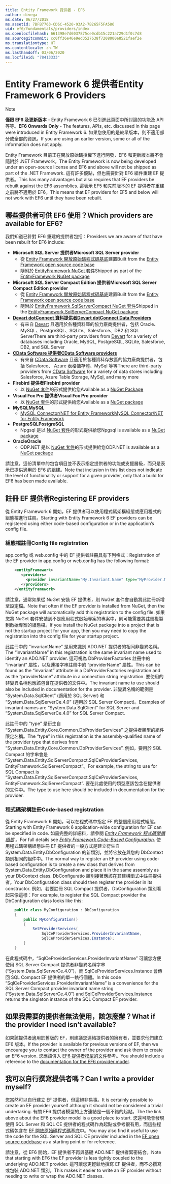```yaml
---
title: Entity Framework 提供者 - EF6
author: divega
ms.date: 06/27/2018
ms.assetid: 7BFB7763-CD6C-4520-93A2-7B265F5FA586
uid: ef6/fundamentals/providers/index
ms.openlocfilehash: 661398e7d6037875ce0cdb15c221a729d1f0c7d8
ms.sourcegitcommit: cc0ff36e46e9ed3527638f7208000e8521faef2e
ms.translationtype: HT
ms.contentlocale: zh-TW
ms.lasthandoff: 03/06/2020
ms.locfileid: "78413333"
---
```

# <a name="entity-framework-6-providers"></a><span data-ttu-id="307b9-102">Entity Framework 6 提供者</span><span class="sxs-lookup"><span data-stu-id="307b9-102">Entity Framework 6 Providers</span></span>
> [!NOTE]
> <span data-ttu-id="307b9-103">**僅限 EF6 及更新版本** - Entity Framework 6 已引進此頁面中所討論的功能及 API 等等。</span><span class="sxs-lookup"><span data-stu-id="307b9-103">**EF6 Onwards Only** - The features, APIs, etc. discussed in this page were introduced in Entity Framework 6.</span></span> <span data-ttu-id="307b9-104">如果您使用的是較早版本，則不適用部分或全部的資訊。</span><span class="sxs-lookup"><span data-stu-id="307b9-104">If you are using an earlier version, some or all of the information does not apply.</span></span>

<span data-ttu-id="307b9-105">Entity Framework 目前正在開放原始碼授權下進行開發，EF6 和更新版本將不會隨附於 .NET Framework。</span><span class="sxs-lookup"><span data-stu-id="307b9-105">The Entity Framework is now being developed under an open-source license and EF6 and above will not be shipped as part of the .NET Framework.</span></span> <span data-ttu-id="307b9-106">這有許多優點，但也需要針對 EF6 組件重建 EF 提供者。</span><span class="sxs-lookup"><span data-stu-id="307b9-106">This has many advantages but also requires that EF providers be rebuilt against the EF6 assemblies.</span></span> <span data-ttu-id="307b9-107">這表示 EF5 和先前版本的 EF 提供者在重建之前將不適用於 EF6。</span><span class="sxs-lookup"><span data-stu-id="307b9-107">This means that EF providers for EF5 and below will not work with EF6 until they have been rebuilt.</span></span>

## <a name="which-providers-are-available-for-ef6"></a><span data-ttu-id="307b9-108">哪些提供者可供 EF6 使用？</span><span class="sxs-lookup"><span data-stu-id="307b9-108">Which providers are available for EF6?</span></span>

<span data-ttu-id="307b9-109">我們知道已針對 EF6 重建的提供者包括：</span><span class="sxs-lookup"><span data-stu-id="307b9-109">Providers we are aware of that have been rebuilt for EF6 include:</span></span>

*   <span data-ttu-id="307b9-110">**Microsoft SQL Server 提供者**</span><span class="sxs-lookup"><span data-stu-id="307b9-110">**Microsoft SQL Server provider**</span></span>
    *   <span data-ttu-id="307b9-111">從 [Entity Framework 開放原始碼程式碼基底](https://github.com/aspnet/EntityFramework6)建置</span><span class="sxs-lookup"><span data-stu-id="307b9-111">Built from the [Entity Framework open source code base](https://github.com/aspnet/EntityFramework6)</span></span>
    *   <span data-ttu-id="307b9-112">隨附於 [EntityFramework NuGet 套件](https://nuget.org/packages/EntityFramework)</span><span class="sxs-lookup"><span data-stu-id="307b9-112">Shipped as part of the [EntityFramework NuGet package](https://nuget.org/packages/EntityFramework)</span></span>
*   <span data-ttu-id="307b9-113">**Microsoft SQL Server Compact Edition 提供者**</span><span class="sxs-lookup"><span data-stu-id="307b9-113">**Microsoft SQL Server Compact Edition provider**</span></span>
    *   <span data-ttu-id="307b9-114">從 [Entity Framework 開放原始碼程式碼基底](https://github.com/aspnet/EntityFramework6)建置</span><span class="sxs-lookup"><span data-stu-id="307b9-114">Built from the [Entity Framework open source code base](https://github.com/aspnet/EntityFramework6)</span></span>
    *   <span data-ttu-id="307b9-115">隨附於 [EntityFramework.SqlServerCompact NuGet 套件](https://nuget.org/packages/EntityFramework.SqlServerCompact)</span><span class="sxs-lookup"><span data-stu-id="307b9-115">Shipped in the [EntityFramework.SqlServerCompact NuGet package](https://nuget.org/packages/EntityFramework.SqlServerCompact)</span></span>
*   [<span data-ttu-id="307b9-116">**Devart dotConnect 資料提供者**</span><span class="sxs-lookup"><span data-stu-id="307b9-116">**Devart dotConnect Data Providers**</span></span>](https://www.devart.com/dotconnect/)
    *   <span data-ttu-id="307b9-117">有來自 [Devart](https://www.devart.com/) 且適用於各種資料庫的協力廠商提供者，包括 Oracle、MySQL、PostgreSQL、SQLite、Salesforce、DB2 和 SQL Server</span><span class="sxs-lookup"><span data-stu-id="307b9-117">There are third-party providers from [Devart](https://www.devart.com/) for a variety of databases including Oracle, MySQL, PostgreSQL, SQLite, Salesforce, DB2, and SQL Server</span></span>
*   [<span data-ttu-id="307b9-118">**CData Software 提供者**</span><span class="sxs-lookup"><span data-stu-id="307b9-118">**CData Software providers**</span></span>](https://www.cdata.com/ado/)
    *   <span data-ttu-id="307b9-119">有來自 [CData Software](https://www.cdata.com/ado/) 且適用於各種資料存放區的協力廠商提供者，包括 Salesforce、 Azure 表格儲存體、MySql 等等</span><span class="sxs-lookup"><span data-stu-id="307b9-119">There are third-party providers from [CData Software](https://www.cdata.com/ado/) for a variety of data stores including Salesforce, Azure Table Storage, MySql, and many more</span></span>
*   <span data-ttu-id="307b9-120">**Firebird 提供者**</span><span class="sxs-lookup"><span data-stu-id="307b9-120">**Firebird provider**</span></span>
    *   <span data-ttu-id="307b9-121">以 [NuGet 套件](https://www.nuget.org/packages/EntityFramework.Firebird/)的形式提供給您</span><span class="sxs-lookup"><span data-stu-id="307b9-121">Available as a [NuGet Package](https://www.nuget.org/packages/EntityFramework.Firebird/)</span></span>
*   <span data-ttu-id="307b9-122">**Visual Fox Pro 提供者**</span><span class="sxs-lookup"><span data-stu-id="307b9-122">**Visual Fox Pro provider**</span></span>
    *   <span data-ttu-id="307b9-123">以 [NuGet 套件](https://www.nuget.org/packages/VFPEntityFrameworkProvider2/)的形式提供給您</span><span class="sxs-lookup"><span data-stu-id="307b9-123">Available as a [NuGet package](https://www.nuget.org/packages/VFPEntityFrameworkProvider2/)</span></span>
*   <span data-ttu-id="307b9-124">**MySQL**</span><span class="sxs-lookup"><span data-stu-id="307b9-124">**MySQL**</span></span>
    *   [<span data-ttu-id="307b9-125">MySQL Connector/NET for Entity Framework</span><span class="sxs-lookup"><span data-stu-id="307b9-125">MySQL Connector/NET for Entity Framework</span></span>](https://dev.mysql.com/doc/connector-net/en/connector-net-entityframework60.html)
*   <span data-ttu-id="307b9-126">**PostgreSQL**</span><span class="sxs-lookup"><span data-stu-id="307b9-126">**PostgreSQL**</span></span>
    *   <span data-ttu-id="307b9-127">Npgsql 是以 [NuGet 套件](https://www.nuget.org/packages/EntityFramework6.Npgsql/)的形式提供給您</span><span class="sxs-lookup"><span data-stu-id="307b9-127">Npgsql is available as a [NuGet package](https://www.nuget.org/packages/EntityFramework6.Npgsql/)</span></span>
*   <span data-ttu-id="307b9-128">**Oracle**</span><span class="sxs-lookup"><span data-stu-id="307b9-128">**Oracle**</span></span>
    *   <span data-ttu-id="307b9-129">ODP.NET 是以 [NuGet 套件](https://www.nuget.org/packages/Oracle.ManagedDataAccess.EntityFramework/)的形式提供給您</span><span class="sxs-lookup"><span data-stu-id="307b9-129">ODP.NET is available as a [NuGet package](https://www.nuget.org/packages/Oracle.ManagedDataAccess.EntityFramework/)</span></span>

<span data-ttu-id="307b9-130">請注意，這份清單中的包含項目並不表示指定提供者的功能或支援層級，而只是表示已提供適用於 EF6 的組建。</span><span class="sxs-lookup"><span data-stu-id="307b9-130">Note that inclusion in this list does not indicate the level of functionality or support for a given provider, only that a build for EF6 has been made available.</span></span>

## <a name="registering-ef-providers"></a><span data-ttu-id="307b9-131">註冊 EF 提供者</span><span class="sxs-lookup"><span data-stu-id="307b9-131">Registering EF providers</span></span>

<span data-ttu-id="307b9-132">從 Entity Framework 6 開始，EF 提供者可以使用程式碼架構組態或應用程式的組態檔進行註冊。</span><span class="sxs-lookup"><span data-stu-id="307b9-132">Starting with Entity Framework 6 EF providers can be registered using either code-based configuration or in the application’s config file.</span></span>

### <a name="config-file-registration"></a><span data-ttu-id="307b9-133">組態檔註冊</span><span class="sxs-lookup"><span data-stu-id="307b9-133">Config file registration</span></span>

<span data-ttu-id="307b9-134">app.config 或 web.config 中的 EF 提供者註冊具有下列格式：</span><span class="sxs-lookup"><span data-stu-id="307b9-134">Registration of the EF provider in app.config or web.config has the following format:</span></span>


``` xml
    <entityFramework>
       <providers>
         <provider invariantName="My.Invariant.Name" type="MyProvider.MyProviderServices, MyAssembly" />
       </providers>
    </entityFramework>
```

<span data-ttu-id="307b9-135">請注意，通常如果從 NuGet 安裝 EF 提供者，則 NuGet 套件會自動將此註冊新增至設定檔。</span><span class="sxs-lookup"><span data-stu-id="307b9-135">Note that often if the EF provider is installed from NuGet, then the NuGet package will automatically add this registration to the config file.</span></span> <span data-ttu-id="307b9-136">如果您將 NuGet 套件安裝到不是應用程式啟始專案的專案中，則可能需要將註冊複製到啟始專案的組態檔。</span><span class="sxs-lookup"><span data-stu-id="307b9-136">If you install the NuGet package into a project that is not the startup project for your app, then you may need to copy the registration into the config file for your startup project.</span></span>

<span data-ttu-id="307b9-137">此註冊中的 “invariantName” 是用來識別 ADO.NET 提供者的相同非變異名稱。</span><span class="sxs-lookup"><span data-stu-id="307b9-137">The “invariantName” in this registration is the same invariant name used to identify an ADO.NET provider.</span></span> <span data-ttu-id="307b9-138">這可視為 DbProviderFactories 註冊中的 “invariant” 屬性，以及連接字串註冊中的 “providerName” 屬性。</span><span class="sxs-lookup"><span data-stu-id="307b9-138">This can be found as the “invariant” attribute in a DbProviderFactories registration and as the “providerName” attribute in a connection string registration.</span></span> <span data-ttu-id="307b9-139">要使用的非變異名稱也應該包含在提供者的文件中。</span><span class="sxs-lookup"><span data-stu-id="307b9-139">The invariant name to use should also be included in documentation for the provider.</span></span> <span data-ttu-id="307b9-140">非變異名稱的範例是 “System.Data.SqlClient” (適用於 SQL Server) 和 “System.Data.SqlServerCe.4.0” (適用於 SQL Server Compact)。</span><span class="sxs-lookup"><span data-stu-id="307b9-140">Examples of invariant names are “System.Data.SqlClient” for SQL Server and “System.Data.SqlServerCe.4.0” for SQL Server Compact.</span></span>

<span data-ttu-id="307b9-141">此註冊中的 “type” 是衍生自 “System.Data.Entity.Core.Common.DbProviderServices” 之提供者類型的組件限定名稱。</span><span class="sxs-lookup"><span data-stu-id="307b9-141">The “type” in this registration is the assembly-qualified name of the provider type that derives from “System.Data.Entity.Core.Common.DbProviderServices”.</span></span> <span data-ttu-id="307b9-142">例如，要用於 SQL Compact 的字串會是 “System.Data.Entity.SqlServerCompact.SqlCeProviderServices, EntityFramework.SqlServerCompact”。</span><span class="sxs-lookup"><span data-stu-id="307b9-142">For example, the string to use for SQL Compact is “System.Data.Entity.SqlServerCompact.SqlCeProviderServices, EntityFramework.SqlServerCompact”.</span></span> <span data-ttu-id="307b9-143">要在此處使用的類型應該包含在提供者的文件中。</span><span class="sxs-lookup"><span data-stu-id="307b9-143">The type to use here should be included in documentation for the provider.</span></span>

### <a name="code-based-registration"></a><span data-ttu-id="307b9-144">程式碼架構註冊</span><span class="sxs-lookup"><span data-stu-id="307b9-144">Code-based registration</span></span>

<span data-ttu-id="307b9-145">從 Entity Framework 6 開始，可以在程式碼中指定 EF 的整個應用程式組態。</span><span class="sxs-lookup"><span data-stu-id="307b9-145">Starting with Entity Framework 6 application-wide configuration for EF can be specified in code.</span></span> <span data-ttu-id="307b9-146">如需完整的詳細料，請參閱 _[Entity Framework 程式碼架構組態](https://msdn.microsoft.com/data/jj680699)_ 。</span><span class="sxs-lookup"><span data-stu-id="307b9-146">For full details see _[Entity Framework Code-Based Configuration](https://msdn.microsoft.com/data/jj680699)_.</span></span> <span data-ttu-id="307b9-147">使用程式碼架構組態註冊 EF 提供者的一般方式是建立衍生自 System.Data.Entity.DbConfiguration 的新類別，並將它放在與您的 DbContext 類別相同的組件中。</span><span class="sxs-lookup"><span data-stu-id="307b9-147">The normal way to register an EF provider using code-based configuration is to create a new class that derives from System.Data.Entity.DbConfiguration and place it in the same assembly as your DbContext class.</span></span> <span data-ttu-id="307b9-148">DbConfiguratio 類別接著應該在其建構函式中註冊提供者。</span><span class="sxs-lookup"><span data-stu-id="307b9-148">Your DbConfiguration class should then register the provider in its constructor.</span></span> <span data-ttu-id="307b9-149">例如，若要註冊 SQL Compact 提供者，DbConfiguration 類別看起來像這樣：</span><span class="sxs-lookup"><span data-stu-id="307b9-149">For example, to register the SQL Compact provider the DbConfiguration class looks like this:</span></span>

``` csharp
    public class MyConfiguration : DbConfiguration
    {
        public MyConfiguration()
        {
            SetProviderServices(
                SqlCeProviderServices.ProviderInvariantName,
                SqlCeProviderServices.Instance);
        }
    }
```

<span data-ttu-id="307b9-150">在此程式碼中，“SqlCeProviderServices.ProviderInvariantName” 可讓您方便使用 SQL Server Compact 提供者非變異名稱字串 (“System.Data.SqlServerCe.4.0”)，而 SqlCeProviderServices.Instance 會傳回 SQL Compact EF 提供者的單一執行個體。</span><span class="sxs-lookup"><span data-stu-id="307b9-150">In this code “SqlCeProviderServices.ProviderInvariantName” is a convenience for the SQL Server Compact provider invariant name string (“System.Data.SqlServerCe.4.0”) and SqlCeProviderServices.Instance returns the singleton instance of the SQL Compact EF provider.</span></span>

## <a name="what-if-the-provider-i-need-isnt-available"></a><span data-ttu-id="307b9-151">如果我需要的提供者無法使用，該怎麼辦？</span><span class="sxs-lookup"><span data-stu-id="307b9-151">What if the provider I need isn’t available?</span></span>

<span data-ttu-id="307b9-152">如果該提供者適用於舊版的 EF，則建議您連絡提供者的擁有者，並要求他們建立 EF6 版本。</span><span class="sxs-lookup"><span data-stu-id="307b9-152">If the provider is available for previous versions of EF, then we encourage you to contact the owner of the provider and ask them to create an EF6 version.</span></span> <span data-ttu-id="307b9-153">您應該併入 [EF6 提供者模型的文件](~/ef6/fundamentals/providers/provider-model.md)參考。</span><span class="sxs-lookup"><span data-stu-id="307b9-153">You should include a reference to the [documentation for the EF6 provider model](~/ef6/fundamentals/providers/provider-model.md).</span></span>

## <a name="can-i-write-a-provider-myself"></a><span data-ttu-id="307b9-154">我可以自行撰寫提供者嗎？</span><span class="sxs-lookup"><span data-stu-id="307b9-154">Can I write a provider myself?</span></span>

<span data-ttu-id="307b9-155">您當然可以自行建立 EF 提供者，但這絕非易事。</span><span class="sxs-lookup"><span data-stu-id="307b9-155">It is certainly possible to create an EF provider yourself although it should not be considered a trivial undertaking.</span></span> <span data-ttu-id="307b9-156">有關 EF6 提供者模型的上方連結是一個不錯的起點。</span><span class="sxs-lookup"><span data-stu-id="307b9-156">The the link above about the EF6 provider model is a good place to start.</span></span> <span data-ttu-id="307b9-157">您還可能會發現使用 SQL Server 和 SQL CE 提供者的程式碼作為起點或參考很有用，而這些程式碼包含在 [EF 開放原始碼程式碼基底](https://github.com/aspnet/EntityFramework6)中。</span><span class="sxs-lookup"><span data-stu-id="307b9-157">You may also find it useful to use the code for the SQL Server and SQL CE provider included in the [EF open source codebase](https://github.com/aspnet/EntityFramework6) as a starting point or for reference.</span></span>

<span data-ttu-id="307b9-158">請注意，從 EF6 開始，EF 提供者不再與基礎 ADO.NET 提供者緊密結合。</span><span class="sxs-lookup"><span data-stu-id="307b9-158">Note that starting with EF6 the EF provider is less tightly coupled to the underlying ADO.NET provider.</span></span> <span data-ttu-id="307b9-159">這可讓您更輕鬆地撰寫 EF 提供者，而不必撰寫或包裝 ADO.NET 類別。</span><span class="sxs-lookup"><span data-stu-id="307b9-159">This makes it easier to write an EF provider without needing to write or wrap the ADO.NET classes.</span></span>
